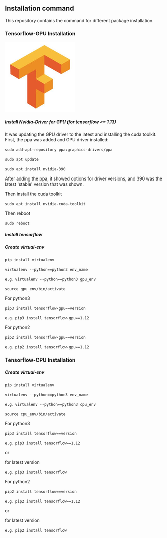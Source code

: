 
##  Installation command 
This repository contains the command for different package installation.

### Tensorflow-GPU Installation

![alt text](images/tf.jpg)

##### Install Nvidia-Driver for GPU (for tensorflow <= 1.13)

It was updating the GPU driver to the latest and installing the cuda toolkit. First, the ppa was added and GPU driver installed:


`sudo add-apt-repository ppa:graphics-drivers/ppa`

`sudo apt update`

`sudo apt install nvidia-390`

After adding the ppa, it showed options for driver versions, and 390 was the latest 'stable' version that was shown.

Then install the cuda toolkit

`sudo apt install nvidia-cuda-toolkit`

Then reboot

`sudo reboot`


##### Install tensorflow

##### Create virtual-env

`pip install virtualenv`

`virtualenv --python==python3 env_name`

`e.g.`  `virtualenv --python==python3 gpu_env`

`source gpu_env/bin/activate`


For python3 

`pip3 install tensorflow-gpu==version`

`e.g.`  `pip3 install tensorflow-gpu==1.12`

For python2

`pip2 install tensorflow-gpu==version`

`e.g.`  `pip2 install tensorflow-gpu==1.12`



### Tensorflow-CPU Installation

##### Create virtual-env

`pip install virtualenv`

`virtualenv --python==python3 env_name`

`e.g.`  `virtualenv --python==python3 cpu_env`

`source cpu_env/bin/activate`


For python3 

`pip3 install tensorflow==version`

`e.g.`  `pip3 install tensorflow==1.12`

or

for latest version

`e.g.`  `pip3 install tensorflow` 


For python2

`pip2 install tensorflow==version`

`e.g.`  `pip2 install tensorflow==1.12`

or

for latest version

`e.g.`  `pip2 install tensorflow` 
